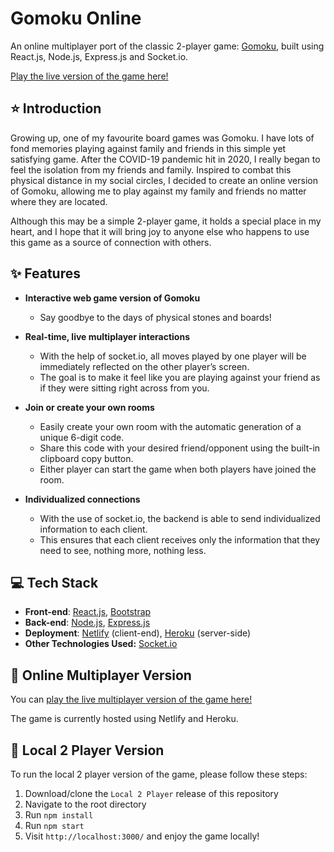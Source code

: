 # Gomoku Online

An online multiplayer port of the classic 2-player game: [Gomoku](https://en.wikipedia.org/wiki/Gomoku), built using React.js, Node.js, Express.js and Socket.io. 

[Play the live version of the game here!](https://gomoku-online.netlify.app/)

## :star: Introduction 

Growing up, one of my favourite board games was Gomoku. I have lots of fond memories playing against family and friends in this simple yet satisfying game. After the COVID-19 pandemic hit in 2020, I really began to feel the isolation from my friends and family. Inspired to combat this physical distance in my social circles, I decided to create an online version of Gomoku, allowing me to play against my family and friends no matter where they are located.

Although this may be a simple 2-player game, it holds a special place in my heart, and I hope that it will bring joy to anyone else who happens to use this game as a source of connection with others. 

## :sparkles: Features

* **Interactive web game version of Gomoku**
	- Say goodbye to the days of physical stones and boards!   

* **Real-time, live multiplayer interactions**
	- With the help of socket.io, all moves played by one player will be immediately reflected on the other player’s screen. 
	- The goal is to make it feel like you are playing against your friend as if they were sitting right across from you. 

* **Join or create your own rooms** 
	- Easily create your own room with the automatic generation of a unique 6-digit code. 
	- Share this code with your desired friend/opponent using the built-in clipboard copy button.
	- Either player can start the game when both players have joined the room.

* **Individualized connections**
	- With the use of socket.io, the backend is able to send individualized information to each client. 
	- This ensures that each client receives only the information that they need to see, nothing more, nothing less. 

## :computer: Tech Stack

- **Front-end**: [React.js](https://reactjs.org/), [Bootstrap](https://getbootstrap.com/)
- **Back-end**: [Node.js](https://nodejs.org/en/), [Express.js](https://expressjs.com/)
- **Deployment**: [Netlify](https://www.netlify.com/) (client-end), [Heroku](https://www.heroku.com/) (server-side)
- **Other Technologies Used:** [Socket.io](https://socket.io/)

## :raised_hands: Online Multiplayer Version

You can [play the live multiplayer version of the game here!](https://gomoku-online.netlify.app/)

The game is currently hosted using Netlify and Heroku. 

## :wave: Local 2 Player Version

To run the local 2 player version of the game, please follow these steps:

1. Download/clone the `Local 2 Player` release of this repository
2. Navigate to the root directory 
3. Run `npm install`
4. Run `npm start`
5. Visit `http://localhost:3000/` and enjoy the game locally!